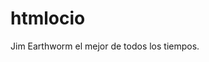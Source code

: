 # htmlocio
Jim Earthworm el mejor de todos los tiempos.
[](https://github.com/mario-sanmartin/htmlocio/blob/main/0-dise%C3%B1o/jim.jpg)
